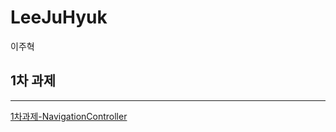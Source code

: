 # LeeJuHyuk

이주혁

## 1차 과제

---
[1차과제-NavigationController](https://github.com/26th-SOPT-iOS/LeeJuHyuk/blob/master/markdown/1st_assignment-Navigation-Controller-View-Transition.md)
```
